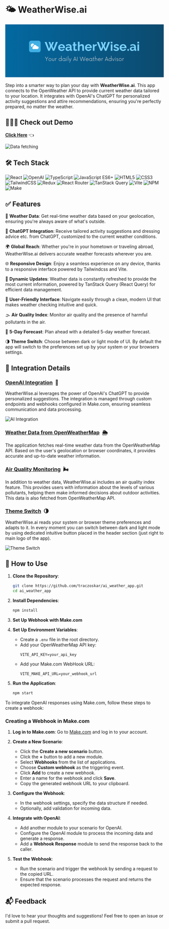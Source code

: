 # 🌤 WeatherWise.ai

![Header](/.github/header.png)

Step into a smarter way to plan your day with **WeatherWise.ai**. This app connects to the OpenWeather API to provide current weather data tailored to your location. It integrates with OpenAI's ChatGPT for personalized activity suggestions and attire recommendations, ensuring you're perfectly prepared, no matter the weather.

## 👨🏻‍💻 Check out Demo

[**Click Here**](https://traczoskar.github.io/ai_weather_app/) 👈

![Data fetching](/.github/weather_wise_dark.gif)

## 🛠 Tech Stack

![React](https://img.shields.io/badge/React-222222.svg?style=for-the-badge&logo=react&logoColor=61dafb)
![OpenAI](https://img.shields.io/badge/OpenAI-222222.svg?style=for-the-badge&logo=openai&logoColor=69D3AC)
![TypeScript](https://img.shields.io/badge/TypeScript-222222.svg?style=for-the-badge&logo=typescript&logoColor=3178C6)
![JavaScript ES6+](https://img.shields.io/badge/JavaScript_ES6+-222222.svg?style=for-the-badge&logo=javascript&logoColor=F7DF1E)
![HTML5](https://img.shields.io/badge/HTML5-222222.svg?style=for-the-badge&logo=html5&logoColor=E34F26)
![CSS3](https://img.shields.io/badge/CSS3-222222.svg?style=for-the-badge&logo=css3&logoColor=1572B6)
![TailwindCSS](https://img.shields.io/badge/TailwindCSS-222222.svg?style=for-the-badge&logo=tailwind-css&logoColor=06B6D4)
![Redux](https://img.shields.io/badge/Redux-222222.svg?style=for-the-badge&logo=redux&logoColor=764ABC)
![React Router](https://img.shields.io/badge/React_Router-222222.svg?style=for-the-badge&logo=react-router&logoColor=EF2E40)
![TanStack Query](https://img.shields.io/badge/TanStack_Query-222222.svg?style=for-the-badge&logo=react-query&logoColor=FF4154)
![Vite](https://img.shields.io/badge/Vite-222222.svg?style=for-the-badge&logo=vite&logoColor=D553F9)
![NPM](https://img.shields.io/badge/NPM-222222.svg?style=for-the-badge&logo=npm&logoColor=EF2E40)
![Make](https://img.shields.io/badge/Make-222222.svg?style=for-the-badge&logo=make&logoColor=C559F2)

## ✅ Features

📍 **Weather Data**: Get real-time weather data based on your geolocation, ensuring you're always aware of what's outside.

🤖 **ChatGPT Integration**: Receive tailored activity suggestions and dressing advice etc. from ChatGPT, customized to the current weather conditions.

🌍 **Global Reach**: Whether you're in your hometown or traveling abroad, WeatherWise.ai delivers accurate weather forecasts wherever you are.

🌐 **Responsive Design**: Enjoy a seamless experience on any device, thanks to a responsive interface powered by Tailwindcss and Vite.

🔄 **Dynamic Updates**: Weather data is constantly refreshed to provide the most current information, powered by TanStack Query (React Query) for efficient data management.

📱 **User-Friendly Interface**: Navigate easily through a clean, modern UI that makes weather checking intuitive and quick.

🌫️ **Air Quality Index**: Monitor air quality and the presence of harmful pollutants in the air.

📅 **5-Day Forecast**: Plan ahead with a detailed 5-day weather forecast.

🌗 **Theme Switch**: Choose between dark or light mode of UI. By default the app will switch to the preferences set up by your system or your browsers settings.

## 🚀 Integration Details

### <ins>OpenAI Integration</ins> &nbsp;🦾

WeatherWise.ai leverages the power of OpenAI's ChatGPT to provide personalized suggestions. The integration is managed through custom endpoints and webhooks configured in Make.com, ensuring seamless communication and data processing.

![AI Integration](/.github/weather_wise_AI.gif)

### <ins>Weather Data from OpenWeatherMap</ins> &nbsp;🌦

The application fetches real-time weather data from the OpenWeatherMap API. Based on the user's geolocation or browser coordinates, it provides accurate and up-to-date weather information.

### <ins>Air Quality Monitoring</ins> &nbsp;🌬

In addition to weather data, WeatherWise.ai includes an air quality index feature. This provides users with information about the levels of various pollutants, helping them make informed decisions about outdoor activities. This data is also fetched from OpenWeatherMap API.

### <ins>Theme Switch</ins> &nbsp;🌗

WeatherWise.ai reads your system or browser theme preferences and adapts to it. In every moment you can switch between dark and light mode by using dedicated intuitive button placed in the header section (just right to main logo of the app).

![Theme Switch](/.github/weather_wise_light.gif)

## 📖 How to Use

1. **Clone the Repository**:

   ```sh
   git clone https://github.com/traczoskar/ai_weather_app.git
   cd ai_weather_app
   ```

2. **Install Dependencies**:
   ```sh
   npm install
   ```
3. **Set Up Webhook with Make.com**

4. **Set Up Environment Variables**:

   - Create a `.env` file in the root directory.
   - Add your OpenWeatherMap API key:
     ```env
     VITE_API_KEY=your_api_key
     ```
   - Add your Make.com WebHook URL:
     ```env
     VITE_MAKE_API_URL=your_webhook_url
     ```

5. **Run the Application**:
   ```sh
   npm start
   ```

To integrate OpenAI responses using Make.com, follow these steps to create a webhook:

### Creating a Webhook in Make.com

1.  **Log in to Make.com**: Go to [Make.com](https://www.make.com) and log in to your account.
2.  **Create a New Scenario**:

    - Click the **Create a new scenario** button.
    - Click the **+** button to add a new module.
    - Select **Webhooks** from the list of applications.
    - Choose **Custom webhook** as the triggering event.
    - Click **Add** to create a new webhook.
    - Enter a name for the webhook and click **Save**.
    - Copy the generated webhook URL to your clipboard.

3.  **Configure the Webhook**:

    - In the webhook settings, specify the data structure if needed.
    - Optionally, add validation for incoming data.

4.  **Integrate with OpenAI**:

    - Add another module to your scenario for OpenAI.
    - Configure the OpenAI module to process the incoming data and generate a response.
    - Add a **Webhook Response** module to send the response back to the caller.

5.  **Test the Webhook**:
    - Run the scenario and trigger the webhook by sending a request to the copied URL.
    - Ensure that the scenario processes the request and returns the expected response.

## 📬 Feedback

I'd love to hear your thoughts and suggestions! Feel free to open an issue or submit a pull request.
